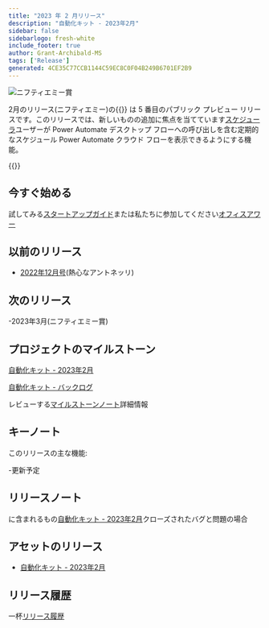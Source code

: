 ```yaml
---
title: "2023 年 2 月リリース"
description: "自動化キット - 2023年2月"
sidebar: false
sidebarlogo: fresh-white
include_footer: true
author: Grant-Archibald-MS
tags: ['Release']
generated: 4CE35C77CCB1144C59EC8C0F04B249B6701EF2B9
---
```


![ニフティエミー賞](/images/nifty-emmy.png)

2月のリリース(ニフティエミー)の{{<product-name>}} は 5 番目のパブリック プレビュー リリースです。このリリースでは、新しいものの追加に焦点を当てています[スケジューラ](/ja/features/scheduler)ユーザーが Power Automate デスクトップ フローへの呼び出しを含む定期的なスケジュール Power Automate クラウド フローを表示できるようにする機能。

{{<questions name="/content/ja/releases/february-2023.json" completed="フィードバックをお寄せいただきありがとうございます" showNavigationButtons="false" locale="ja">}}

## 今すぐ始める

試してみる[スタートアップガイド](/ja/get-started)または私たちに参加してください[オフィスアワー](/ja/office-hours)

## 以前のリリース

- [2022年12月号](/ja/releases/december-2022)(熱心なアントネッリ)

## 次のリリース

-2023年3月(ニフティエミー賞)

## プロジェクトのマイルストーン

[自動化キット - 2023年2月](https://github.com/orgs/microsoft/projects/486/views/9)

[自動化キット - バックログ](https://github.com/orgs/microsoft/projects/486/views/1)

レビューする[マイルストーンノート](/ja/releases/milestones)詳細情報

## キーノート

このリリースの主な機能:

-更新予定

## リリースノート

に含まれるもの[自動化キット - 2023年2月](https://github.com/microsoft/powercat-automation-kit/releases/tag/AutomationKit-February2023)クローズされたバグと問題の場合

## アセットのリリース

- [自動化キット - 2023年2月](https://github.com/microsoft/powercat-automation-kit/releases/tag/AutomationKit-February2023)

## リリース履歴

一杯[リリース履歴](/ja/releases)

